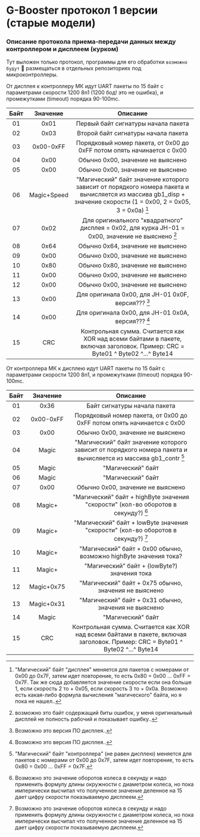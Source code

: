 # G-Booster протокол 1 версии (старые модели)
### Описание протокола приема-передачи данных между контроллером и дисплеем (курком)

Тут выложен только протокол, программы для его обработки `возможно будут` :shrug: размещаться в отдельных репозиториях под микроконтроллеры.


От дисплея к контроллеру МК идут UART пакеты по 15 байт с параметрами скорости 1200 8n1 (1200 бод! это не ошибка), и промежутками (timeout) порядка 90-100mc.

| Байт | Значение | Описание |
|:----:|:-------------:|:-----:|
| 01 | 0x01 | Первый байт сигнатуры начала пакета |
| 02 | 0x03 | Второй байт сигнатуры начала пакета |
| 03 | 0x00-0xFF | Порядковый номер пакета, от 0x00 до 0xFF потом опять начинается с 0x00 |
| 04 | 0x00 | Обычно 0x00, значение не выяснено |
| 05 | 0x00 | Обычно 0x00, значение не выяснено |
| 06 | Magic+Speed | "Магический" байт значение которого зависит от порядкого номера пакета и вычисляется из массива gb1_disp + значение скорости (1 = 0x00, 2 = 0x05, 3 = 0x0a) [^ремарка1] |
| 07 | 0x02 | Для оригинального "квадратного" дисплея = 0x02, для курка JH-01 = 0x00, значение не выяснено [^ремарка5] |
| 08 | 0x64 | Обычно 0x64, значение не выяснено |
| 09 | 0x00 | Обычно 0x00, значение не выяснено |
| 10 | 0x80 | Обычно 0x80, значение не выяснено |
| 11 | 0x00 | Обычно 0x00, значение не выяснено |
| 12 | 0x00 | Обычно 0x00, значение не выяснено |
| 13 | 0x00 | Для оригинала 0x00, для JH-01 0x0F, версия??? [^ремарка2] |
| 14 | 0x00 | Для оригинала 0x00, для JH-01 0x0А, версия??? [^ремарка2] |
| 15 | CRC | Контрольная сумма. Считается как XOR над всеми байтами в пакете, включая заголовок. Пример: CRC = Byte01 ^ Byte02 ^...^ Byte14 |


От контроллера МК к дисплею идут UART пакеты по 15 байт с параметрами скорости 1200 8n1, и промежутками (timeout) порядка 90-100mc.

| Байт | Значение | Описание |
|:----:|:-------------:|:-----:|
| 01 | 0x36 | Байт сигнатуры начала пакета |
| 02 | 0x00-0xFF | Порядковый номер пакета, от 0x00 до 0xFF потом опять начинается с 0x00 |
| 03 | 0x00 | Обычно 0x00, значение не выяснено |
| 04 | Magic | "Магический" байт значение которого зависит от порядкого номера пакета и вычисляется из массива gb1_contr [^ремарка3] |
| 05 | Magic | "Магический" байт |
| 06 | Magic | "Магический" байт |
| 07 | 0x00 | Обычно 0x00, значение не выяснено |
| 08 | Magic+ | "Магический" байт + highByte значения "скорости" (кол-во оборотов в секунду?) [^ремарка4] |
| 09 | Magic+ | "Магический" байт + lowByte значения "скорости" (кол-во оборотов в секунду?) [^ремарка4] |
| 10 | Magic+ | "Магический" байт + 0x00 обычно, возможно highByte значения тока? |
| 11 | Magic+ | "Магический" байт + (lowByte?) значения тока |
| 12 | Magic+0x75 | "Магический" байт + 0x75 обычно, значения не выяснено |
| 13 | Magic+0x31 | "Магический" байт + 0x31 обычно, значения не выяснено |
| 14 | Magic | "Магический" байт |
| 15 | CRC | Контрольная сумма. Считается как XOR над всеми байтами в пакете, включая заголовок. Пример: CRC = Byte01 ^ Byte02 ^...^ Byte14 |



[^ремарка1]: "Магический" байт "дисплея" меняется для пакетов с номерами от 0x00 до 0x7F, затем идет повторение, то есть  0x80 = 0x00 ... 0xFF = 0x7F. Так же сюда добавляется значение скорости если она больше 1, если скорость 2 то + 0x05, если скорость 3 то + 0x0a. Возможно есть какая-либо формула вычисления "магического" байта, но я пока не нашел.. 
[^ремарка2]: Возможно это версия ПО дисплея.. 
[^ремарка3]: "Магический" байт "контроллера" (не равен дисплею) меняется для пакетов с номерами от 0x00 до 0x7F, затем идет повторение, то есть  0x80 = 0x00 ... 0xFF = 0x7F.
[^ремарка4]: Возможно это значение оборотов колеса в секунду и надо применить формулу длины окружности с диаметром колеса, но пока имперически высчитал что полученное значение деленное на 15 дает цифру скорости показываемую дисплеем.
[^ремарка5]: возможно это байт содержащий биты ошибок, у меня оригинальный дисплей не полность рабочий и показывает ошибку..
